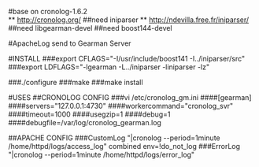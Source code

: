 #base on cronolog-1.6.2    
** http://cronolog.org/
##need iniparser 
** http://ndevilla.free.fr/iniparser/
##need libgearman-devel
##need boost144-devel

#ApacheLog send to Gearman Server

#INSTALL
###export CFLAGS="-I/usr/include/boost141 -I../iniparser/src"
###export LDFLAGS="-lgearman -L../iniparser -liniparser -lz"

###./configure
###make
###make install

#USES
##CRONOLOG CONFIG
###vi /etc/cronolog_gm.ini
####[gearman]
####servers="127.0.0.1:4730"
####workercommand="cronolog_svr"
####timeout=1000
####usegzip=1
####debug=1
####debugfile=/var/log/cronolog_gearman.log


##APACHE CONFIG
###CustomLog "|cronolog --period=1minute /home/httpd/logs/access_log" combined env=!do_not_log
###ErrorLog "|cronolog --period=1minute /home/httpd/logs/error_log"

